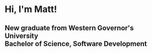 <h1>Hi, I'm Matt! </h1>
<h2>New graduate from Western Governor's University<br/> Bachelor of Science, Software Development</h2>
<!--
<h2>👨‍💻 Software Development Projects:</h2> -->





<!--

Here are some ideas to get you started:

- 🔭 I’m currently working on ...
- 🌱 I’m currently learning ...
- 👯 I’m looking to collaborate on ...
- 🤔 I’m looking for help with ...
- 💬 Ask me about ...
- 📫 How to reach me: ...
- 😄 Pronouns: ...
- ⚡ Fun fact: ...
-->
